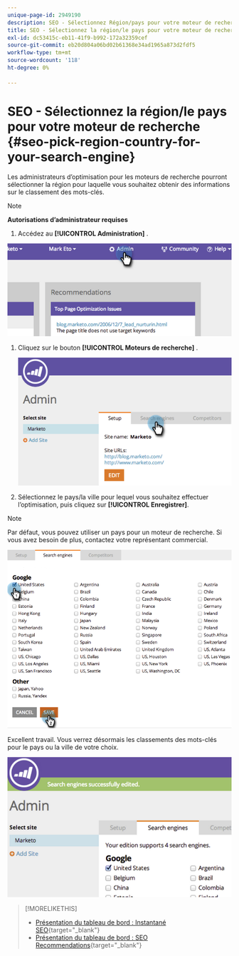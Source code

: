 ```yaml
---
unique-page-id: 2949190
description: SEO - Sélectionnez Région/pays pour votre moteur de recherche - Documents Marketo - Documentation du produit
title: SEO - Sélectionnez la région/le pays pour votre moteur de recherche
exl-id: dc53415c-eb11-41f9-b992-172a32359cef
source-git-commit: eb20d804a06bd02b61368e34ad1965a873d2fdf5
workflow-type: tm+mt
source-wordcount: '118'
ht-degree: 0%

---
```


# SEO - Sélectionnez la région/le pays pour votre moteur de recherche {#seo-pick-region-country-for-your-search-engine}

Les administrateurs d’optimisation pour les moteurs de recherche pourront sélectionner la région pour laquelle vous souhaitez obtenir des informations sur le classement des mots-clés.

>[!NOTE]
>
>**Autorisations d’administrateur requises**

1. Accédez au **[!UICONTROL Administration]** .

![](assets/image2014-9-17-21-3a6-3a43.png)

1. Cliquez sur le bouton **[!UICONTROL Moteurs de recherche]** .

   ![](assets/image2014-9-17-21-3a7-3a25.png)

1. Sélectionnez le pays/la ville pour lequel vous souhaitez effectuer l’optimisation, puis cliquez sur **[!UICONTROL Enregistrer]**.

>[!NOTE]
>
>Par défaut, vous pouvez utiliser un pays pour un moteur de recherche. Si vous avez besoin de plus, contactez votre représentant commercial.

![](assets/image2014-9-17-21-3a8-3a8.png)

Excellent travail. Vous verrez désormais les classements des mots-clés pour le pays ou la ville de votre choix.

![](assets/image2014-9-17-21-3a8-3a15.png)

>[!MORELIKETHIS]
>
>* [Présentation du tableau de bord : Instantané SEO](/help/marketo/product-docs/additional-apps/seo/understanding-seo/understanding-the-seo-dashboard-seo-snapshot.md){target="_blank"}
>* [Présentation du tableau de bord : SEO Recommendations](/help/marketo/product-docs/additional-apps/seo/understanding-seo/understanding-the-seo-dashboard-seo-recommendations.md){target="_blank"}

